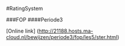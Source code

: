 #RatingSystem

###FOP
####Periode3

[Online link] (http://21188.hosts.ma-cloud.nl/bewijzen/periode3/fop/les5/ster.html)